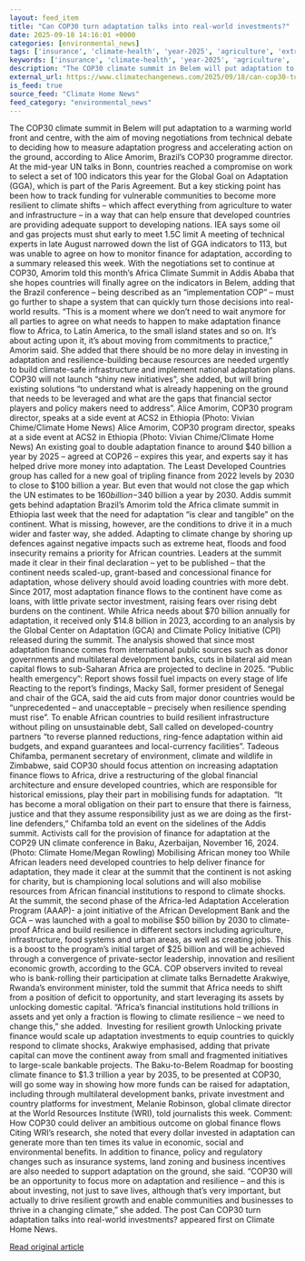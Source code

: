 ```yaml
---
layout: feed_item
title: "Can COP30 turn adaptation talks into real-world investments?"
date: 2025-09-18 14:16:01 +0000
categories: [environmental_news]
tags: ['insurance', 'climate-health', 'year-2025', 'agriculture', 'extreme-weather', 'flooding', 'climate-policy', 'economic-impacts', 'urgent', 'fossil-fuels']
keywords: ['insurance', 'climate-health', 'year-2025', 'agriculture', 'extreme-weather', 'turn', 'adaptation', 'talks']
description: "The COP30 climate summit in Belem will put adaptation to a warming world front and centre, with the aim of moving negotiations from technical debate to decid..."
external_url: https://www.climatechangenews.com/2025/09/18/can-cop30-turn-adaptation-discussions-into-real-world-investments/
is_feed: true
source_feed: "Climate Home News"
feed_category: "environmental_news"
---
```


The COP30 climate summit in Belem will put adaptation to a warming world front and centre, with the aim of moving negotiations from technical debate to deciding how to measure adaptation progress and accelerating action on the ground, according to Alice Amorim, Brazil&#8217;s COP30 programme director. At the mid-year UN talks in Bonn, countries reached a compromise on work to select a set of 100 indicators this year for the Global Goal on Adaptation (GGA), which is part of the Paris Agreement. But a key sticking point has been how to track funding for vulnerable communities to become more resilient to climate shifts &#8211; which affect everything from agriculture to water and infrastructure &#8211; in a way that can help ensure that developed countries are providing adequate support to developing nations. IEA says some oil and gas projects must shut early to meet 1.5C limit A meeting of technical experts in late August narrowed down the list of GGA indicators to 113, but was unable to agree on how to monitor finance for adaptation, according to a summary released this week. With the negotiations set to continue at COP30, Amorim told this month&#8217;s Africa Climate Summit in Addis Ababa that she hopes countries will finally agree on the indicators in Belem, adding that the Brazil conference &#8211; being described as an &#8220;implementation COP&#8221; &#8211; must go further to shape a system that can quickly turn those decisions into real-world results. &#8220;This is a moment where we don&#8217;t need to wait anymore for all parties to agree on what needs to happen to make adaptation finance flow to Africa, to Latin America, to the small island states and so on. It’s about acting upon it, it&#8217;s about moving from commitments to practice,&#8221; Amorim said. She added that there should be no more delay in investing in adaptation and resilience-building because resources are needed urgently to build climate-safe infrastructure and implement national adaptation plans. COP30 will not launch &#8220;shiny new initiatives&#8221;, she added, but will bring existing solutions &#8220;to understand what is already happening on the ground that needs to be leveraged and what are the gaps that financial sector players and policy makers need to address&#8221;. Alice Amorim, COP30 program director, speaks at a side event at ACS2 in Ethiopia (Photo: Vivian Chime/Climate Home News) Alice Amorim, COP30 program director, speaks at a side event at ACS2 in Ethiopia (Photo: Vivian Chime/Climate Home News) An existing goal to double adaptation finance to around $40 billion a year by 2025 &#8211; agreed at COP26 &#8211; expires this year, and experts say it has helped drive more money into adaptation. The Least Developed Countries group has called for a new goal of tripling finance from 2022 levels by 2030 to close to $100 billion a year. But even that would not close the gap which the UN estimates to be $160 billion-$340 billion a year by 2030. Addis summit gets behind adaptation Brazil&#8217;s Amorim told the Africa climate summit in Ethiopia last week that the need for adaptation &#8220;is clear and tangible&#8221; on the continent. What is missing, however, are the conditions to drive it in a much wider and faster way, she added. Adapting to climate change by shoring up defences against negative impacts such as extreme heat, floods and food insecurity remains a priority for African countries. Leaders at the summit made it clear in their final declaration – yet to be published – that the continent needs scaled-up, grant-based and concessional finance for adaptation, whose delivery should avoid loading countries with more debt. Since 2017, most adaptation finance flows to the continent have come as loans, with little private sector investment, raising fears over rising debt burdens on the continent. While Africa needs about $70 billion annually for adaptation, it received only $14.8 billion in 2023, according to an analysis by the Global Center on Adaptation (GCA) and Climate Policy Initiative (CPI) released during the summit. The analysis showed that since most adaptation finance comes from international public sources such as donor governments and multilateral development banks, cuts in bilateral aid mean capital flows to sub-Saharan Africa are projected to decline in 2025. “Public health emergency”: Report shows fossil fuel impacts on every stage of life Reacting to the report&#8217;s findings, Macky Sall, former president of Senegal and chair of the GCA, said the aid cuts from major donor countries would be &#8220;unprecedented &#8211; and unacceptable &#8211; precisely when resilience spending must rise&#8221;. To enable African countries to build resilient infrastructure without piling on unsustainable debt, Sall called on developed-country partners &#8220;to reverse planned reductions, ring-fence adaptation within aid budgets, and expand guarantees and local-currency facilities&#8221;. Tadeous Chifamba, permanent secretary of environment, climate and wildlife in Zimbabwe, said COP30 should focus attention on increasing adaptation finance flows to Africa, drive a restructuring of the global financial architecture and ensure developed countries, which are responsible for historical emissions, play their part in mobilising funds for adaptation.&nbsp; &#8220;It has become a moral obligation on their part to ensure that there is fairness, justice and that they assume responsibility just as we are doing as the first-line defenders,&#8221; Chifamba told an event on the sidelines of the Addis summit. Activists call for the provision of finance for adaptation at the COP29 UN climate conference in Baku, Azerbaijan, November 16, 2024. (Photo: Climate Home/Megan Rowling) Mobilising African money too While African leaders need developed countries to help deliver finance for adaptation, they made it clear at the summit that the continent is not asking for charity, but is championing local solutions and will also mobilise resources from African financial institutions to respond to climate shocks. At the summit, the second phase of the Africa-led Adaptation Acceleration Program (AAAP)- a joint initiative of the African Development Bank and the GCA &#8211; was launched with a goal to mobilise $50 billion by 2030 to climate-proof Africa and build resilience in different sectors including agriculture, infrastructure, food systems and urban areas, as well as creating jobs. This is a boost to the program&#8217;s initial target of $25 billion and will be achieved through a convergence of private-sector leadership, innovation and resilient economic growth, according to the GCA. COP observers invited to reveal who is bank-rolling their participation at climate talks Bernadette Arakwiye, Rwanda&#8217;s environment minister, told the summit that Africa needs to shift from a position of deficit to opportunity, and start leveraging its assets by unlocking domestic capital. “Africa’s financial institutions hold trillions in assets and yet only a fraction is flowing to climate resilience &#8211; we need to change this,” she added.&nbsp; Investing for resilient growth Unlocking private finance would scale up adaptation investments to equip countries to quickly respond to climate shocks, Arakwiye emphasised, adding that private capital can move the continent away from small and fragmented initiatives to large-scale bankable projects. The Baku-to-Belem Roadmap for boosting climate finance to $1.3 trillion a year by 2035, to be presented at COP30, will go some way in showing how more funds can be raised for adaptation, including through multilateral development banks, private investment and country platforms for investment, Melanie Robinson, global climate director at the World Resources Institute (WRI), told journalists this week. Comment: How COP30 could deliver an ambitious outcome on global finance flows Citing WRI&#8217;s research, she noted that every dollar invested in adaptation can generate more than ten times its value in economic, social and environmental benefits. In addition to finance, policy and regulatory changes such as insurance systems, land zoning and business incentives are also needed to support adaptation on the ground, she said. &#8220;COP30 will be an opportunity to focus more on adaptation and resilience &#8211; and this is about investing, not just to save lives, although that&#8217;s very important, but actually to drive resilient growth and enable communities and businesses to thrive in a changing climate,&#8221; she added. The post Can COP30 turn adaptation talks into real-world investments? appeared first on Climate Home News.

[Read original article](https://www.climatechangenews.com/2025/09/18/can-cop30-turn-adaptation-discussions-into-real-world-investments/)

